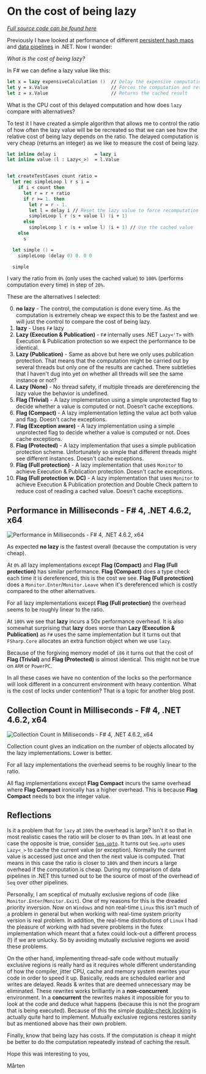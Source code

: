 # On the cost of being lazy

*[Full source code can be found here](https://github.com/mrange/fsharpadvent2016/tree/master/src/perflazy)*

Previously I have looked at performance of different [persistent hash maps](https://gist.github.com/mrange/d6e7415113ebfa52ccb660f4ce534dd4) and [data pipelines](https://gist.github.com/mrange/09ba6d7541468de49426eeb81a8b660c) in .NET. Now I wonder:

*What is the cost of being lazy?*

In F# we can define a lazy value like this:

```fsharp
let x = lazy expensiveCalculation ()  // Delay the expensive computation
let y = x.Value                       // Forces the computation and returns the cached result
let z = x.Value                       // Returns the cached result
```

What is the CPU cost of this delayed computation and how does `lazy` compare with alternatives?

To test it I have created a simple algorithm that allows me to control the ratio of how often the lazy value will be be recreated so that we can see how the relative cost of being lazy depends on the ratio. The delayed computation is very cheap (returns an integer) as we like to measure the cost of being lazy.

```fsharp
let inline delay i              = lazy i
let inline value (l : Lazy<_>)  = l.Value


let createTestCases count ratio =
  let rec simpleLoop l r s i =
    if i < count then
      let r = r + ratio
      if r >= 1. then
        let r = r - 1.
        let l = delay i // Reset the lazy value to force recomputation
        simpleLoop l r (s + value l) (i + 1)
      else
        simpleLoop l r (s + value l) (i + 1) // Use the cached value
    else
      s

  let simple () =
    simpleLoop (delay 0) 0. 0 0

  simple
```

I vary the ratio from `0%` (only uses the cached value) to `100%` (performs computation every time) in step of `20%`.

These are the alternatives I selected:

0. **no lazy**                         - The control, the computation is done every time. As the computation is extremely cheap we expect this to be the fastest and we will just the control to compare the cost of being lazy.
0. **lazy**                            - Uses `F#` lazy
0. **Lazy (Execution & Publication)**  - `F#` internally uses .NET `Lazy<'T>` with Execution & Publication protection so we expect the performance to be identical.
0. **Lazy (Publication)**              - Same as above but here we only uses publication protection. That means that the computation might be carried out by several threads but only one of the results are cached. There subtleties that I haven't dug into yet on whether all threads will see the same instance or not?
0. **Lazy (None)**                     - No thread safety, if multiple threads are dereferencing the lazy value the behavior is undefined.
0. **Flag (Trivial)**                  - A lazy implementation using a simple unprotected flag to decide whether a value is computed or not. Doesn't cache exceptions.
0. **Flag (Compact)**                  - A lazy implementation letting the value act both value and flag. Doesn't cache exceptions.
0. **Flag (Exception aware)**           - A lazy implementation using a simple unprotected flag to decide whether a value is computed or not. Does cache exceptions.
0. **Flag (Protected)**                - A lazy implementation that uses a simple publication protection scheme. Unfortunately so simple that different threads might see different instances. Doesn't cache exceptions.
0. **Flag (Full protection)**          - A lazy implementation that uses `Monitor` to achieve Execution & Publication protection. Doesn't cache exceptions.
0. **Flag (Full protection w. DC)**    - A lazy implementation that uses `Monitor` to achieve Execution & Publication protection and Double Check pattern to reduce cost of reading a cached value. Doesn't cache exceptions.

## Performance in Milliseconds - F# 4, .NET 4.6.2, x64

![Performance in Milliseconds - F# 4, .NET 4.6.2, x64](http://i.imgur.com/vrzBoNm.png)

As expected **no lazy** is the fastest overall (because the computation is very cheap).

At `0%` all lazy implementations except **Flag (Compact)** and **Flag (Full protection)** has similar performance. **Flag (Compact)** does a type check each time it is dereferenced, this is the cost we see. **Flag (Full protection)** does a `Monitor.Enter`/`Monitor.Leave` when it's dereferenced which is costly compared to the other alternatives.

For all lazy implementations except **Flag (Full protection)** the overhead seems to be roughly linear to the ratio.

At `100%` we see that **lazy** incurs a 50x performance overhead. It is also somewhat surprising that **lazy** does worse than **Lazy (Execution & Publication)** as `F#` uses the same implementation but it turns out that `FSharp.Core` allocates an extra function object when we use `lazy`.

Because of the forgiving memory model of `i86` it turns out that the cost of **Flag (Trivial)** and **Flag (Protected)** is almost identical. This might not be true on `ARM` or `PowerPC`.

In all these cases we have no contention of the locks so the performance will look different in a concurrent environment with heavy contention. What is the cost of locks under contention? That is a topic for another blog post.

## Collection Count in Milliseconds - F# 4, .NET 4.6.2, x64

![Collection Count in Milliseconds - F# 4, .NET 4.6.2, x64](http://i.imgur.com/XcTkKv3.png)

Collection count gives an indication on the number of objects allocated by the lazy implementations. Lower is better.

For all lazy implementations the overhead seems to be roughly linear to the ratio.

All flag implementations except **Flag Compact** incurs the same overhead where **Flag Compact** ironically has a higher overhead. This is because **Flag Compact** needs to box the integer value.

## Reflections

Is it a problem that for `lazy` at `100%` the overhead is large? Isn't it so that in most realistic cases the ratio will be closer to `0%` than `100%`. In at least one case the opposite is true, consider [`Seq.upto`](https://github.com/Microsoft/visualfsharp/blob/master/src/fsharp/FSharp.Core/seq.fs#L274). It turns out `Seq.upto` uses `Lazy<_>` to cache the current value (or exception). Normally the current value is accessed just once and then the next value is computed. That means in this case the ratio is closer to `100%` and then incurs a large overhead if the computation is cheap. During my comparison of data pipelines in .NET this turned out to be the source of most of the overhead of `Seq` over other pipelines.

Personally, I am sceptical of mutually exclusive regions of code (like `Monitor.Enter`/`Monitor.Exit`). One of my reasons for this is the dreaded priority inversion. Now on `Windows` and non real-time `Linux` this isn't much of a problem in general but when working with real-time system priority version is real problem. In addition, the real-time distributions of `Linux` I had the pleasure of working with had severe problems in the futex implementation which meant that a futex could lock-out a different process (!) if we are unlucky. So by avoiding mutually exclusive regions we avoid these problems.

On the other hand, implementing thread-safe code without mutually exclusive regions is really hard as it requires whole different understanding of how the compiler, jitter CPU, cache and memory system rewrites your code in order to speed it up. Basically, reads are scheduled earlier and writes are delayed. Reads & writes that are deemed unnecessary may be eliminated. These rewrites works brilliantly in a **non-concurrent** environment. In a **concurrent** the rewrites makes it impossible for you to look at the code and deduce what happens (because this is not the program that is being executed). Because of this the simple [double-check locking](https://en.wikipedia.org/wiki/Double-checked_locking) is actually quite hard to implement. Mutually exclusive regions restores sanity but as mentioned above has their own problem.

Finally, know that being lazy has costs. If the computation is cheap it might be better to do the computation repeatedly instead of caching the result.

Hope this was interesting to you,

Mårten
